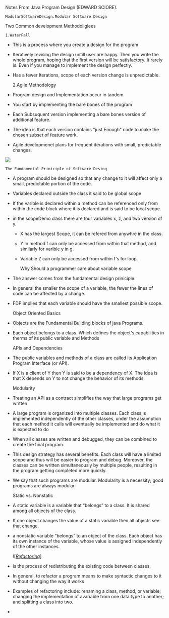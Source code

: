            
Notes From Java Program Design (EDWARD SCIORE).

    ModularSoftwareDesign.Modular Software Design
Two Common development Methodoligiees

    1.WaterFall


- This is a process where you create a design for the program
- Iteratively revising the design untill user are happy.
Then you write the whole program, hoping that the first version will be 
satisfactory. It rarely is. Even if you manage to implement the design perfectly.
- Has a fewer Iterations, scope of each version change is unpredictable.


    2.Agile Methodology

- Program design and Implementation occur in tandem.
- You start by implementing the bare bones of the program
- Each Subsuquent version implementing a bare bones version of 
additional feature.
- The idea is that each version contains "just Enough" code to make the 
chosen subset of feature work.
- Agile developmenet plans for frequent iterations with small, predictable changes.


![](https://d112uwirao0vo9.cloudfront.net/wp-content/uploads/2019/04/Waterfall-vs-Agile-1.jpg?raw=true)

    


    The Fundamental Priniciple of Software Desing
- A program should be designed so that any change to it will affect only a small, predictable portion of the code.
- Variables declared outside the class it said to be global scope
- If the varible is declared within a method can be referenced only from within the code block where it is declared and is said to be local scope.
- in the scopeDemo class there are four variables x, z, and two version of y.
  - X has the largest Scope, it can be refered from anywhre in the class.
  - Y in method f can only be accessed from within that method, and similarly for varible y in g.
  - Variable Z can only be accessed from within f's for loop.


    Why Should a programmer care about variable scope
- The answer comes from the fundamental design priniciple. 
- In general the smaller the scope of a variable, the fewer the lines of code can be affected by a change. 
- FDP implies that each variable should have the smallest possible scope.


    Object Oriented Basics
- Objects are the Fundamental Building blocks of java Programs.
- Each object belongs to a class. Which defines the object's capabilities in therms of its public variable and Methods

    APIs and Dependencies
- The public variables and methods of a class are called its Application Program Interface (or API).
- If X is a client of Y then Y is said to be a dependency of X. The idea is that X depends on Y to not change the behavior of its methods. 

  Modularity
- Treating an API as a contract simplifies the way that large programs get written
- A large program is organized into multiple classes. Each class is implemented independently of the other classes, under the assumption that each method it calls will eventually be implemented and do what it is expected to do
- When all classes are written and debugged, they can be combined to create the final program.
- This design strategy has several benefits. Each class will have a limited scope and thus will be easier to program and debug. Moreover, the classes can be written simultaneously by multiple people, resulting in the program getting completed more quickly.
- We say that such programs are modular. Modularity is a necessity; good programs are always modular. 

  Static vs. Nonstatic
- A static variable is a variable that “belongs” to a class. It is shared among all objects of the class.
- If one object changes the value of a static variable then all objects see that change.
- a nonstatic variable “belongs” to an object of the class. Each object has its own instance of the variable, whose value is assigned independently of the other instances.


   ![<em style="text-decoration: underline">Refactoring</em>]
- is the process of redistributing the existing code between classes.
- In general, to refactor a program means to make syntactic changes to it without changing the way it works
- Examples of refactoring include: renaming a class, method, or variable; changing the implementation of avariable from one data type to another; and splitting a class into two.
- 